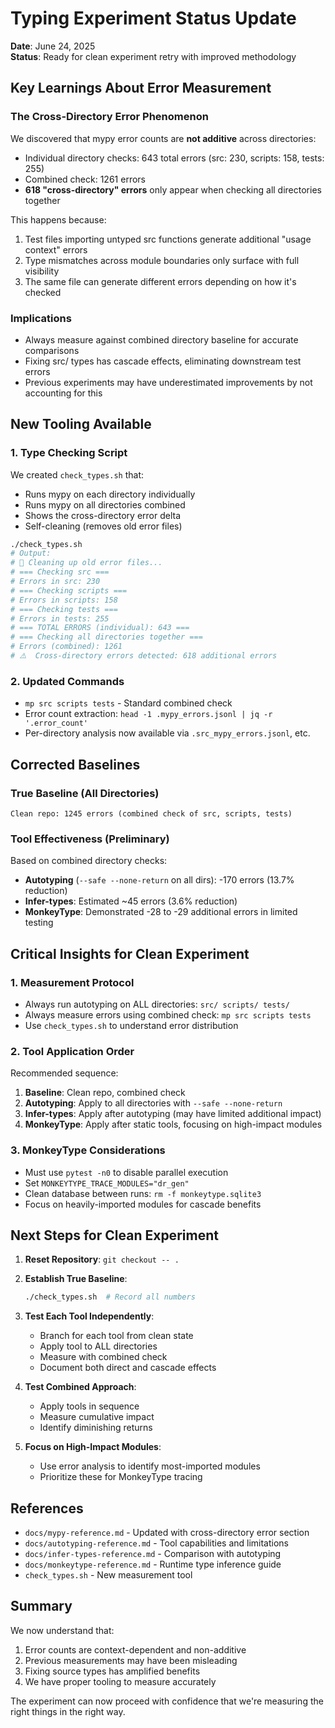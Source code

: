 # Typing Experiment Status Update

**Date**: June 24, 2025  
**Status**: Ready for clean experiment retry with improved methodology

## Key Learnings About Error Measurement

### The Cross-Directory Error Phenomenon
We discovered that mypy error counts are **not additive** across directories:
- Individual directory checks: 643 total errors (src: 230, scripts: 158, tests: 255)
- Combined check: 1261 errors
- **618 "cross-directory" errors** only appear when checking all directories together

This happens because:
1. Test files importing untyped src functions generate additional "usage context" errors
2. Type mismatches across module boundaries only surface with full visibility
3. The same file can generate different errors depending on how it's checked

### Implications
- Always measure against combined directory baseline for accurate comparisons
- Fixing src/ types has cascade effects, eliminating downstream test errors
- Previous experiments may have underestimated improvements by not accounting for this

## New Tooling Available

### 1. Type Checking Script
We created `check_types.sh` that:
- Runs mypy on each directory individually
- Runs mypy on all directories combined
- Shows the cross-directory error delta
- Self-cleaning (removes old error files)

```bash
./check_types.sh
# Output:
# 🧹 Cleaning up old error files...
# === Checking src ===
# Errors in src: 230
# === Checking scripts ===  
# Errors in scripts: 158
# === Checking tests ===
# Errors in tests: 255
# === TOTAL ERRORS (individual): 643 ===
# === Checking all directories together ===
# Errors (combined): 1261
# ⚠️  Cross-directory errors detected: 618 additional errors
```

### 2. Updated Commands
- `mp src scripts tests` - Standard combined check
- Error count extraction: `head -1 .mypy_errors.jsonl | jq -r '.error_count'`
- Per-directory analysis now available via `.src_mypy_errors.jsonl`, etc.

## Corrected Baselines

### True Baseline (All Directories)
```
Clean repo: 1245 errors (combined check of src, scripts, tests)
```

### Tool Effectiveness (Preliminary)
Based on combined directory checks:
- **Autotyping** (`--safe --none-return` on all dirs): -170 errors (13.7% reduction)
- **Infer-types**: Estimated ~45 errors (3.6% reduction)
- **MonkeyType**: Demonstrated -28 to -29 additional errors in limited testing

## Critical Insights for Clean Experiment

### 1. Measurement Protocol
- Always run autotyping on ALL directories: `src/ scripts/ tests/`
- Always measure errors using combined check: `mp src scripts tests`
- Use `check_types.sh` to understand error distribution

### 2. Tool Application Order
Recommended sequence:
1. **Baseline**: Clean repo, combined check
2. **Autotyping**: Apply to all directories with `--safe --none-return`
3. **Infer-types**: Apply after autotyping (may have limited additional impact)
4. **MonkeyType**: Apply after static tools, focusing on high-impact modules

### 3. MonkeyType Considerations
- Must use `pytest -n0` to disable parallel execution
- Set `MONKEYTYPE_TRACE_MODULES="dr_gen"`
- Clean database between runs: `rm -f monkeytype.sqlite3`
- Focus on heavily-imported modules for cascade benefits

## Next Steps for Clean Experiment

1. **Reset Repository**: `git checkout -- .`

2. **Establish True Baseline**: 
   ```bash
   ./check_types.sh  # Record all numbers
   ```

3. **Test Each Tool Independently**:
   - Branch for each tool from clean state
   - Apply tool to ALL directories
   - Measure with combined check
   - Document both direct and cascade effects

4. **Test Combined Approach**:
   - Apply tools in sequence
   - Measure cumulative impact
   - Identify diminishing returns

5. **Focus on High-Impact Modules**:
   - Use error analysis to identify most-imported modules
   - Prioritize these for MonkeyType tracing

## References

- `docs/mypy-reference.md` - Updated with cross-directory error section
- `docs/autotyping-reference.md` - Tool capabilities and limitations
- `docs/infer-types-reference.md` - Comparison with autotyping
- `docs/monkeytype-reference.md` - Runtime type inference guide
- `check_types.sh` - New measurement tool

## Summary

We now understand that:
1. Error counts are context-dependent and non-additive
2. Previous measurements may have been misleading
3. Fixing source types has amplified benefits
4. We have proper tooling to measure accurately

The experiment can now proceed with confidence that we're measuring the right things in the right way.